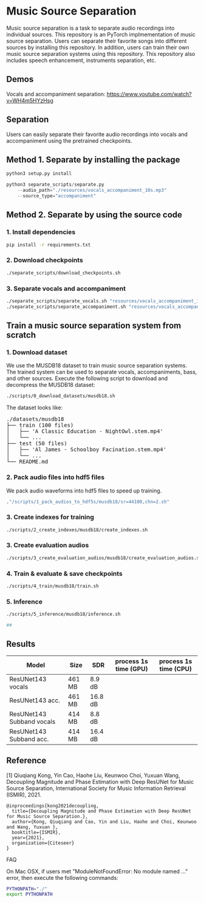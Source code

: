# Music Source Separation

Music source separation is a task to separate audio recordings into individual sources. This repository is an PyTorch implmementation of music source separation. Users can separate their favorite songs into different sources by installing this repository. In addition, users can train their own music source separation systems using this repository. This repository also includes speech enhancement, instruments separation, etc.

## Demos

Vocals and accompaniment separation: https://www.youtube.com/watch?v=WH4m5HYzHsg

## Separation

Users can easily separate their favorite audio recordings into vocals and accompaniment using the pretrained checkpoints.

## Method 1. Separate by installing the package

```bash
python3 setup.py install
```

```python
python3 separate_scripts/separate.py 
    --audio_path="./resources/vocals_accompaniment_10s.mp3" 
    --source_type="accompaniment"
```

## Method 2. Separate by using the source code

### 1. Install dependencies

```bash
pip install -r requirements.txt
```

### 2. Download checkpoints
```bash
./separate_scripts/download_checkpoints.sh
```

### 3. Separate vocals and accompaniment
```bash
./separate_scripts/separate_vocals.sh "resources/vocals_accompaniment_10s.mp3" "sep_vocals.mp3"
./separate_scripts/separate_accompaniment.sh "resources/vocals_accompaniment_10s.mp3" "sep_accompaniment.mp3"
```

## Train a music source separation system from scratch

### 1. Download dataset

We use the MUSDB18 dataset to train music source separation systems. The trained system can be used to separate vocals, accompaniments, bass, and other sources. Execute the following script to download and decompress the MUSDB18 dataset:

```bash
./scripts/0_download_datasets/musdb18.sh
```

The dataset looks like:
<pre>
./datasets/musdb18
├── train (100 files)
│   ├── 'A Classic Education - NightOwl.stem.mp4'
│   └── ...
├── test (50 files)
│   ├── 'Al James - Schoolboy Facination.stem.mp4'
│   └── ...
└── README.md
</pre>

### 2. Pack audio files into hdf5 files

We pack audio waveforms into hdf5 files to speed up training.
```bash
."/scripts/1_pack_audios_to_hdf5s/musdb18/sr=44100,chn=2.sh"
```

### 3. Create indexes for training
```bash
./scripts/2_create_indexes/musdb18/create_indexes.sh
```

### 3. Create evaluation audios
```bash
./scripts/3_create_evaluation_audios/musdb18/create_evaluation_audios.sh
```

### 4. Train & evaluate & save checkpoints
```bash
./scripts/4_train/musdb18/train.sh
```

### 5. Inference
```bash
./scripts/5_inference/musdb18/inference.sh

##
```

## Results

| Model      | Size         | SDR              | process 1s time (GPU) | process 1s time (CPU) |
|------------|--------------|------------------|-----------|------------------|
| ResUNet143 vocals      | 461 MB | 8.9 dB |
| ResUNet143 acc. | 461 MB | 16.8 dB |
| ResUNet143 Subband vocals       | 414 MB | 8.8 dB |
| ResUNet143 Subband acc.  | 414 MB | 16.4 dB |

## Reference

[1] Qiuqiang Kong, Yin Cao, Haohe Liu, Keunwoo Choi, Yuxuan Wang, Decoupling Magnitude and Phase Estimation with Deep ResUNet for Music Source Separation, International Society for Music Information Retrieval (ISMIR), 2021.
```
@inproceedings{kong2021decoupling,
  title={Decoupling Magnitude and Phase Estimation with Deep ResUNet for Music Source Separation.},
  author={Kong, Qiuqiang and Cao, Yin and Liu, Haohe and Choi, Keunwoo and Wang, Yuxuan },
  booktitle={ISMIR},
  year={2021},
  organization={Citeseer}
}
```

FAQ

On Mac OSX, if users met "ModuleNotFoundError: No module named ..." error, then execute the following commands:

```bash
PYTHONPATH="./"
export PYTHONPATH
```